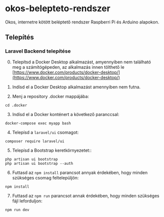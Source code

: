 # okos-belepteto-rendszer
Okos, internetre kötött beléptető rendszer Raspberri Pi és Arduino alapokon.

## Telepítés
### Laravel Backend telepítése

0. Telepítsd a Docker Desktop alkalmazást, amyennyiben nem található meg a számítógépeden, az alkalmazás innen tölthető le [https://www.docker.com/products/docker-desktop/](https://www.docker.com/products/docker-desktop/)

1. Indísd el a Docker Desktop alkalmazást amennyiben nem futna.

2. Menj a repository .docker mappájába:

```
cd .docker
```
3. Indísd el a Docker konténert a következő paranccsal:

```
docker-compose exec myapp bash 
```

4. Telepísd a `laravel/ui` csomagot:
```
composer require laravel/ui
```

5. Telepísd a Bootstrap keretkörnyezetet::
```
php artisan ui bootstrap
php artisan ui bootstrap --auth
```
6. Futtasd az `npm install` parancsot annyak érdekében, hogy minden szükséges csomag feltelepüljön:
```
npm install
```
7. Futtasd az `npm run` parancsot annak érdekében, hogy minden szükséges fájl leforduljon:
```
npm run dev
```

